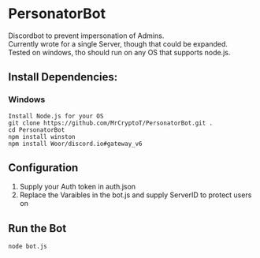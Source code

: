 # PersonatorBot
Discordbot to prevent impersonation of Admins. <br>
Currently wrote for a single Server, though that could be expanded.<br>
Tested on windows, tho should run on any OS that supports node.js.<br>

## Install Dependencies: 
### Windows
```Install Node.js for your OS```<br>
```git clone https://github.com/MrCryptoT/PersonatorBot.git .```<br>
```cd PersonatorBot```<br>
```npm install winston```<br>
```npm install Woor/discord.io#gateway_v6```<br>

## Configuration
1) Supply your Auth token in auth.json
2) Replace the Varaibles in the bot.js and supply ServerID to protect users on

## Run the Bot
```node bot.js```
